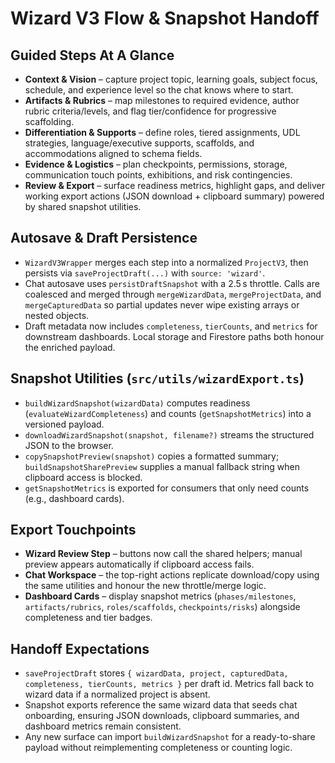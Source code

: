 # Wizard V3 Flow & Snapshot Handoff

## Guided Steps At A Glance
- **Context & Vision** – capture project topic, learning goals, subject focus, schedule, and experience level so the chat knows where to start.
- **Artifacts & Rubrics** – map milestones to required evidence, author rubric criteria/levels, and flag tier/confidence for progressive scaffolding.
- **Differentiation & Supports** – define roles, tiered assignments, UDL strategies, language/executive supports, scaffolds, and accommodations aligned to schema fields.
- **Evidence & Logistics** – plan checkpoints, permissions, storage, communication touch points, exhibitions, and risk contingencies.
- **Review & Export** – surface readiness metrics, highlight gaps, and deliver working export actions (JSON download + clipboard summary) powered by shared snapshot utilities.

## Autosave & Draft Persistence
- `WizardV3Wrapper` merges each step into a normalized `ProjectV3`, then persists via `saveProjectDraft(...)` with `source: 'wizard'`.
- Chat autosave uses `persistDraftSnapshot` with a 2.5 s throttle. Calls are coalesced and merged through `mergeWizardData`, `mergeProjectData`, and `mergeCapturedData` so partial updates never wipe existing arrays or nested objects.
- Draft metadata now includes `completeness`, `tierCounts`, and `metrics` for downstream dashboards. Local storage and Firestore paths both honour the enriched payload.

## Snapshot Utilities (`src/utils/wizardExport.ts`)
- `buildWizardSnapshot(wizardData)` computes readiness (`evaluateWizardCompleteness`) and counts (`getSnapshotMetrics`) into a versioned payload.
- `downloadWizardSnapshot(snapshot, filename?)` streams the structured JSON to the browser.
- `copySnapshotPreview(snapshot)` copies a formatted summary; `buildSnapshotSharePreview` supplies a manual fallback string when clipboard access is blocked.
- `getSnapshotMetrics` is exported for consumers that only need counts (e.g., dashboard cards).

## Export Touchpoints
- **Wizard Review Step** – buttons now call the shared helpers; manual preview appears automatically if clipboard access fails.
- **Chat Workspace** – the top-right actions replicate download/copy using the same utilities and honour the new throttle/merge logic.
- **Dashboard Cards** – display snapshot metrics (`phases/milestones`, `artifacts/rubrics`, `roles/scaffolds`, `checkpoints/risks`) alongside completeness and tier badges.

## Handoff Expectations
- `saveProjectDraft` stores `{ wizardData, project, capturedData, completeness, tierCounts, metrics }` per draft id. Metrics fall back to wizard data if a normalized project is absent.
- Snapshot exports reference the same wizard data that seeds chat onboarding, ensuring JSON downloads, clipboard summaries, and dashboard metrics remain consistent.
- Any new surface can import `buildWizardSnapshot` for a ready-to-share payload without reimplementing completeness or counting logic.
